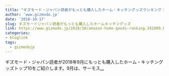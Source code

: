 ```yaml
---
title: "ギズモード・ジャパン読者がもっとも購入したホーム・キッチングッズランキング：2018年9月"
author: 'www.gizmodo.jp'
date: '2018-10-17'
slug: ギズモードジャパン読者がもっとも購入したホームキッチングッズ
link: https://www.gizmodo.jp/2018/10/amazon-home-goods-ranking-201809.html
categories:
- bloglink
tags:
  - gizmodojp
---
```


ギズモード・ジャパン読者が2018年9月にもっとも購入したホーム・キッチングッズトップ10をご紹介します。9月は、サーモス[... <i class="fas fa-external-link-alt"></i>](https://www.gizmodo.jp/2018/10/amazon-home-goods-ranking-201809.html)

